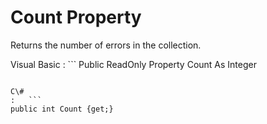 <!-- loio3c18bf5b6c5f1014ace5daf23283c941 -->

# Count Property

Returns the number of errors in the collection.



Visual Basic
:   ```
Public ReadOnly Property Count As Integer
```

C\#
:   ```
public int Count {get;}
```

